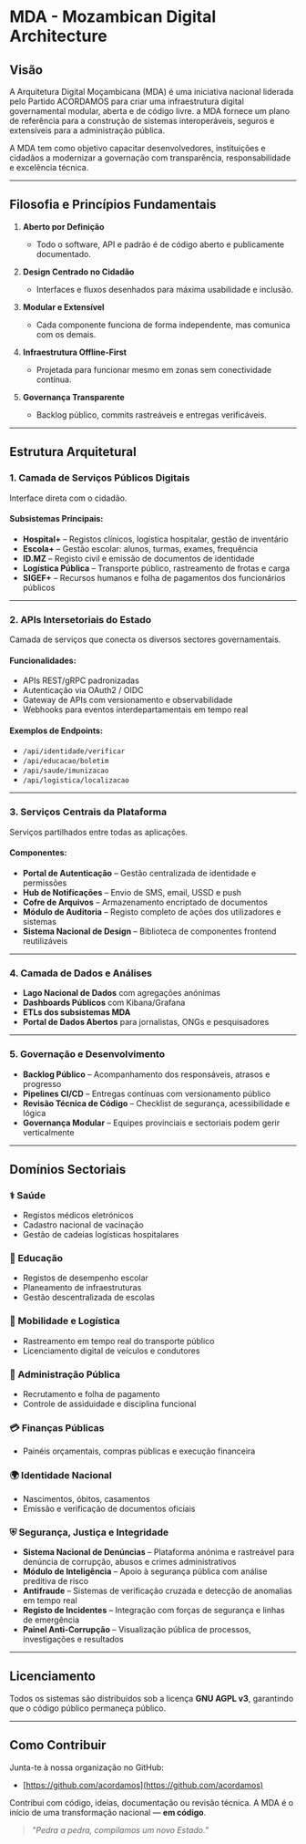 # MDA - Mozambican Digital Architecture

## Visão

A Arquitetura Digital Moçambicana (MDA) é uma iniciativa nacional liderada pelo Partido ACORDAMOS para criar uma infraestrutura digital governamental modular, aberta e de código livre. a MDA fornece um plano de referência para a construção de sistemas interoperáveis, seguros e extensíveis para a administração pública.

A MDA tem como objetivo capacitar desenvolvedores, instituições e cidadãos a modernizar a governação com transparência, responsabilidade e excelência técnica.

---

## Filosofia e Princípios Fundamentais

1. **Aberto por Definição**

   * Todo o software, API e padrão é de código aberto e publicamente documentado.

2. **Design Centrado no Cidadão**

   * Interfaces e fluxos desenhados para máxima usabilidade e inclusão.

3. **Modular e Extensível**

   * Cada componente funciona de forma independente, mas comunica com os demais.

4. **Infraestrutura Offline-First**

   * Projetada para funcionar mesmo em zonas sem conectividade contínua.

5. **Governança Transparente**

   * Backlog público, commits rastreáveis e entregas verificáveis.

---

## Estrutura Arquitetural

### 1. **Camada de Serviços Públicos Digitais**

Interface direta com o cidadão.

#### Subsistemas Principais:

* **Hospital+** – Registos clínicos, logística hospitalar, gestão de inventário
* **Escola+** – Gestão escolar: alunos, turmas, exames, frequência
* **ID.MZ** – Registo civil e emissão de documentos de identidade
* **Logística Pública** – Transporte público, rastreamento de frotas e carga
* **SIGEF+** – Recursos humanos e folha de pagamentos dos funcionários públicos

---

### 2. **APIs Intersetoriais do Estado**

Camada de serviços que conecta os diversos sectores governamentais.

#### Funcionalidades:

* APIs REST/gRPC padronizadas
* Autenticação via OAuth2 / OIDC
* Gateway de APIs com versionamento e observabilidade
* Webhooks para eventos interdepartamentais em tempo real

#### Exemplos de Endpoints:

* `/api/identidade/verificar`
* `/api/educacao/boletim`
* `/api/saude/imunizacao`
* `/api/logistica/localizacao`

---

### 3. **Serviços Centrais da Plataforma**

Serviços partilhados entre todas as aplicações.

#### Componentes:

* **Portal de Autenticação** – Gestão centralizada de identidade e permissões
* **Hub de Notificações** – Envio de SMS, email, USSD e push
* **Cofre de Arquivos** – Armazenamento encriptado de documentos
* **Módulo de Auditoria** – Registo completo de ações dos utilizadores e sistemas
* **Sistema Nacional de Design** – Biblioteca de componentes frontend reutilizáveis

---

### 4. **Camada de Dados e Análises**

* **Lago Nacional de Dados** com agregações anónimas
* **Dashboards Públicos** com Kibana/Grafana
* **ETLs dos subsistemas MDA**
* **Portal de Dados Abertos** para jornalistas, ONGs e pesquisadores

---

### 5. **Governação e Desenvolvimento**

* **Backlog Público** – Acompanhamento dos responsáveis, atrasos e progresso
* **Pipelines CI/CD** – Entregas contínuas com versionamento público
* **Revisão Técnica de Código** – Checklist de segurança, acessibilidade e lógica
* **Governança Modular** – Equipes provinciais e sectoriais podem gerir verticalmente

---

## Domínios Sectoriais

### ⚕️ Saúde

* Registos médicos eletrónicos
* Cadastro nacional de vacinação
* Gestão de cadeias logísticas hospitalares

### 🏫 Educação

* Registos de desempenho escolar
* Planeamento de infraestruturas
* Gestão descentralizada de escolas

### 🚴 Mobilidade e Logística

* Rastreamento em tempo real do transporte público
* Licenciamento digital de veículos e condutores

### 🏢 Administração Pública

* Recrutamento e folha de pagamento
* Controle de assiduidade e disciplina funcional

### 💳 Finanças Públicas

* Painéis orçamentais, compras públicas e execução financeira

### 🌍 Identidade Nacional

* Nascimentos, óbitos, casamentos
* Emissão e verificação de documentos oficiais

### ⛨️ Segurança, Justiça e Integridade

* **Sistema Nacional de Denúncias** – Plataforma anónima e rastreável para denúncia de corrupção, abusos e crimes administrativos
* **Módulo de Inteligência** – Apoio à segurança pública com análise preditiva de risco
* **Antifraude** – Sistemas de verificação cruzada e detecção de anomalias em tempo real
* **Registo de Incidentes** – Integração com forças de segurança e linhas de emergência
* **Painel Anti-Corrupção** – Visualização pública de processos, investigações e resultados

---

## Licenciamento

Todos os sistemas são distribuídos sob a licença **GNU AGPL v3**, garantindo que o código público permaneça público.

---

## Como Contribuir

Junta-te à nossa organização no GitHub:

* [https://github.com/acordamos](https://github.com/acordamos)

Contribui com código, ideias, documentação ou revisão técnica. A MDA é o início de uma transformação nacional — **em código**.

> *"Pedra a pedra, compilamos um novo Estado."*
